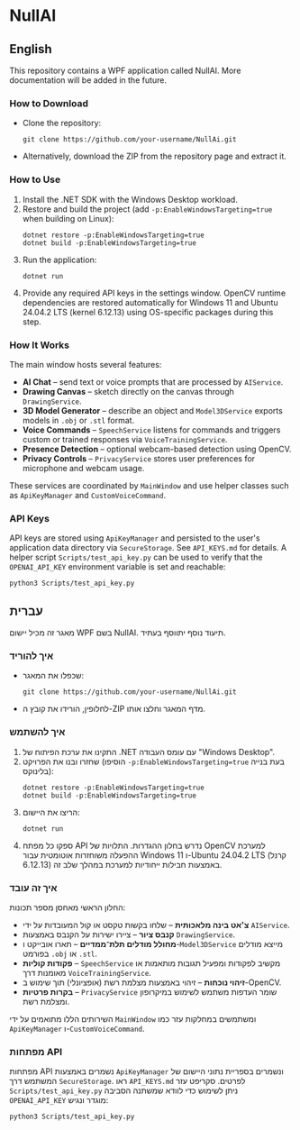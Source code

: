 NullAI
======

## English

This repository contains a WPF application called NullAI.
More documentation will be added in the future.

### How to Download
- Clone the repository:
  ```
  git clone https://github.com/your-username/NullAi.git
  ```
- Alternatively, download the ZIP from the repository page and extract it.

### How to Use
1. Install the .NET SDK with the Windows Desktop workload.
2. Restore and build the project (add `-p:EnableWindowsTargeting=true` when building on Linux):
   ```
   dotnet restore -p:EnableWindowsTargeting=true
   dotnet build -p:EnableWindowsTargeting=true
   ```
3. Run the application:
   ```
   dotnet run
   ```
4. Provide any required API keys in the settings window.
   OpenCV runtime dependencies are restored automatically for Windows 11 and Ubuntu 24.04.2 LTS (kernel 6.12.13) using OS-specific packages during this step.

### How It Works
The main window hosts several features:
- **AI Chat** – send text or voice prompts that are processed by `AIService`.
- **Drawing Canvas** – sketch directly on the canvas through `DrawingService`.
- **3D Model Generator** – describe an object and `Model3DService` exports models in `.obj` or `.stl` format.
- **Voice Commands** – `SpeechService` listens for commands and triggers custom or trained responses via `VoiceTrainingService`.
- **Presence Detection** – optional webcam-based detection using OpenCV.
- **Privacy Controls** – `PrivacyService` stores user preferences for microphone and webcam usage.

These services are coordinated by `MainWindow` and use helper classes such as `ApiKeyManager` and `CustomVoiceCommand`.

### API Keys
API keys are stored using `ApiKeyManager` and persisted to the user's application data directory via `SecureStorage`. See `API_KEYS.md` for details. A helper script `Scripts/test_api_key.py` can be used to verify that the `OPENAI_API_KEY` environment variable is set and reachable:

```
python3 Scripts/test_api_key.py
```

## עברית

מאגר זה מכיל יישום WPF בשם NullAI.
תיעוד נוסף יתווסף בעתיד.

### איך להוריד
- שכפלו את המאגר:
  ```
  git clone https://github.com/your-username/NullAi.git
  ```
- לחלופין, הורידו את קובץ ה-ZIP מדף המאגר וחלצו אותו.

### איך להשתמש
1. התקינו את ערכת הפיתוח של .NET עם עומס העבודה "Windows Desktop".
2. שחזרו ובנו את הפרויקט (הוסיפו `-p:EnableWindowsTargeting=true` בעת בנייה בלינוקס):
   ```
   dotnet restore -p:EnableWindowsTargeting=true
   dotnet build -p:EnableWindowsTargeting=true
   ```
3. הריצו את היישום:
   ```
   dotnet run
   ```
4. ספקו כל מפתח API נדרש בחלון ההגדרות.
   התלויות של OpenCV למערכת ההפעלה משוחזרות אוטומטית עבור Windows 11 ו-Ubuntu 24.04.2 LTS (קרנל 6.12.13) באמצעות חבילות ייחודיות למערכת במהלך שלב זה.

### איך זה עובד
החלון הראשי מאחסן מספר תכונות:
- **צ'אט בינה מלאכותית** – שלחו בקשות טקסט או קול המעובדות על ידי `AIService`.
- **קנבס ציור** – ציירו ישירות על הקנבס באמצעות `DrawingService`.
- **מחולל מודלים תלת־ממדיים** – תארו אובייקט ו-`Model3DService` מייצא מודלים בפורמט `.obj` או `.stl`.
- **פקודות קוליות** – `SpeechService` מקשיב לפקודות ומפעיל תגובות מותאמות או מאומנות דרך `VoiceTrainingService`.
- **זיהוי נוכחות** – זיהוי באמצעות מצלמת רשת (אופציונלי) תוך שימוש ב-OpenCV.
- **בקרות פרטיות** – `PrivacyService` שומר העדפות משתמש לשימוש במיקרופון ומצלמת רשת.

השירותים הללו מתואמים על ידי `MainWindow` ומשתמשים במחלקות עזר כמו `ApiKeyManager` ו-`CustomVoiceCommand`.

### מפתחות API
מפתחות API נשמרים באמצעות `ApiKeyManager` ונשמרים בספריית נתוני היישום של המשתמש דרך `SecureStorage`. ראו `API_KEYS.md` לפרטים. סקריפט עזר `Scripts/test_api_key.py` ניתן לשימוש כדי לוודא שמשתנה הסביבה `OPENAI_API_KEY` מוגדר ונגיש:

```
python3 Scripts/test_api_key.py
```

